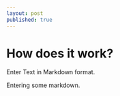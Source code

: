 ```yaml
---
layout: post
published: true
---
```


# How does it work?

Enter Text in Markdown format.

Entering some markdown.